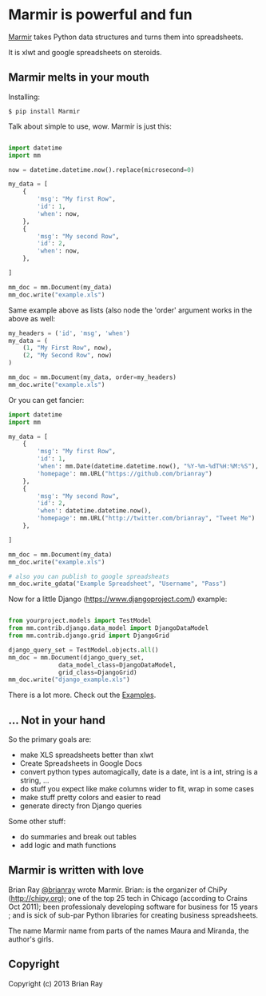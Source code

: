 Marmir is powerful and fun
==========================

[Marmir](http://brianray.github.com/mm/) takes Python data structures and turns them into spreadsheets.

It is xlwt and google spreadsheets on steroids.

## Marmir melts in your mouth

Installing:

```
$ pip install Marmir
```

Talk about simple to use, wow. Marmir is just this:

``` python

import datetime
import mm

now = datetime.datetime.now().replace(microsecond=0)

my_data = [ 
    {
        'msg': "My first Row",
        'id': 1,
        'when': now,
    },
    {
        'msg': "My second Row",
        'id': 2,
        'when': now,
    },

]

mm_doc = mm.Document(my_data)
mm_doc.write("example.xls")
```
Same example above as lists (also node the 'order' argument works in the above as well:
```python
my_headers = ('id', 'msg', 'when')
my_data = (
    (1, "My First Row", now),
    (2, "My Second Row", now)   
)

mm_doc = mm.Document(my_data, order=my_headers)
mm_doc.write("example.xls")
```
Or you can get fancier:

``` python
import datetime
import mm

my_data = [ 
    {
        'msg': "My first Row",
        'id': 1,
        'when': mm.Date(datetime.datetime.now(), "%Y-%m-%dT%H:%M:%S"),
        'homepage': mm.URL("https://github.com/brianray")
    },
    {
        'msg': "My second Row",
        'id': 2,
        'when': datetime.datetime.now(),
        'homepage': mm.URL("http://twitter.com/brianray", "Tweet Me")
    },

]

mm_doc = mm.Document(my_data)
mm_doc.write("example.xls")

# also you can publish to google spreadsheats
mm_doc.write_gdata("Example Spreadsheet", "Username", "Pass")
```

Now for a little Django (https://www.djangoproject.com/) example:

``` python

from yourproject.models import TestModel
from mm.contrib.django.data_model import DjangoDataModel
from mm.contrib.django.grid import DjangoGrid

django_query_set = TestModel.objects.all()
mm_doc = mm.Document(django_query_set, 
              data_model_class=DjangoDataModel, 
              grid_class=DjangoGrid)
mm_doc.write("django_example.xls")
```

There is a lot more. Check out the [Examples](https://github.com/brianray/mm/blob/master/EXAMPLES.markdown).

## ... Not in your hand

So the primary goals are:

 * make XLS spreadsheets better than xlwt
 * Create Spreadsheets in Google Docs
 * convert python types automagically, date is a date, int is a int, string is a string, ...
 * do stuff you expect like make columns wider to fit, wrap in some cases
 * make stuff pretty colors and easier to read
 * generate directy fron Django queries

Some other stuff:

 * do summaries and break out tables
 * add logic and math functions 
 
## Marmir is written with love

Brian Ray [@brianray](http://twitter.com/brianray) wrote Marmir. Brian: is the organizer of ChiPy
(http://chipy.org); one of the top 25 tech in Chicago (according to Crains Oct
2011); been professionaly developing software for business for 15 years ; and
is sick of sub-par Python libraries for creating business spreadsheets.

The name Marmir name from parts of the names Maura and Miranda, the author's girls.


Copyright
---------

Copyright (c) 2013 Brian Ray

